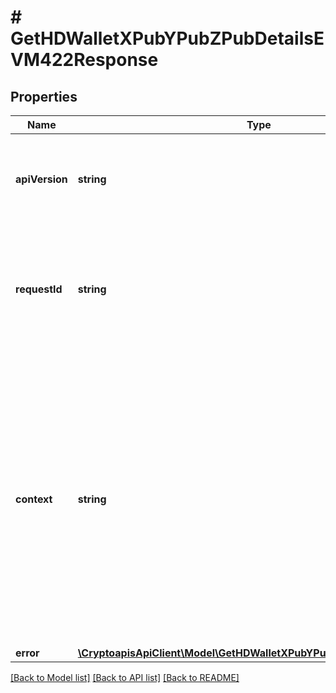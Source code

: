 # # GetHDWalletXPubYPubZPubDetailsEVM422Response

## Properties

Name | Type | Description | Notes
------------ | ------------- | ------------- | -------------
**apiVersion** | **string** | Specifies the version of the API that incorporates this endpoint. |
**requestId** | **string** | Defines the ID of the request. The &#x60;requestId&#x60; is generated by Crypto APIs and it&#39;s unique for every request. |
**context** | **string** | In batch situations the user can use the context to correlate responses with requests. This property is present regardless of whether the response was successful or returned as an error. &#x60;context&#x60; is specified by the user. | [optional]
**error** | [**\CryptoapisApiClient\Model\GetHDWalletXPubYPubZPubDetailsEVME422**](GetHDWalletXPubYPubZPubDetailsEVME422.md) |  |

[[Back to Model list]](../../README.md#models) [[Back to API list]](../../README.md#endpoints) [[Back to README]](../../README.md)
